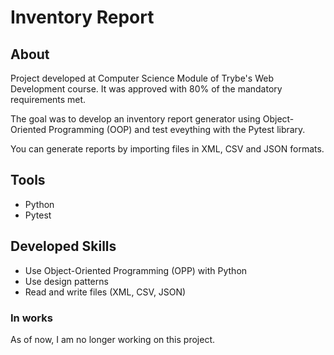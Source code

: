 # Inventory Report

## About
Project developed at Computer Science Module of Trybe's Web Development course. It was approved with 80% of the mandatory requirements met.

The goal was to develop an inventory report generator using Object-Oriented Programming (OOP) and test eveything with the Pytest library.

You can generate reports by importing files in XML, CSV and JSON formats.

## Tools
- Python
- Pytest

## Developed Skills
- Use Object-Oriented Programming (OPP) with Python
- Use design patterns
- Read and write files (XML, CSV, JSON)

### In works
As of now, I am no longer working on this project.